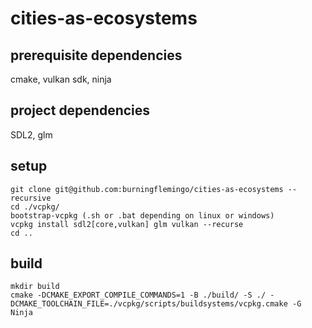 # cities-as-ecosystems

## prerequisite dependencies
cmake,
vulkan sdk,
ninja

## project dependencies
SDL2,
glm

## setup
    git clone git@github.com:burningflemingo/cities-as-ecosystems --recursive
    cd ./vcpkg/
    bootstrap-vcpkg (.sh or .bat depending on linux or windows)
    vcpkg install sdl2[core,vulkan] glm vulkan --recurse
    cd ..

## build 
    mkdir build
    cmake -DCMAKE_EXPORT_COMPILE_COMMANDS=1 -B ./build/ -S ./ -DCMAKE_TOOLCHAIN_FILE=./vcpkg/scripts/buildsystems/vcpkg.cmake -G Ninja
